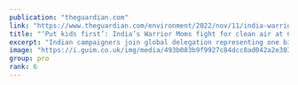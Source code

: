 ```yaml
---
publication: "theguardian.com"
link: "https://www.theguardian.com/environment/2022/nov/11/india-warrior-moms-cop27-egypt-climate"
title: "‘Put kids first’: India’s Warrior Moms fight for clean air at Cop27"
excerpt: "Indian campaigners join global delegation representing one billion children affected by climate crisis"
image: "https://i.guim.co.uk/img/media/493b083b9f9927c84dcc8ad042a2e30369bed3b3/523_267_853_512/master/853.jpg?width=1200&height=630&quality=85&auto=format&fit=crop&overlay-align=bottom%2Cleft&overlay-width=100p&overlay-base64=L2ltZy9zdGF0aWMvb3ZlcmxheXMvdGctZGVmYXVsdC5wbmc&enable=upscale&s=d8bca6f06d12f8ceffbb997711bdb68d"
group: pro
rank: 6
---
```

